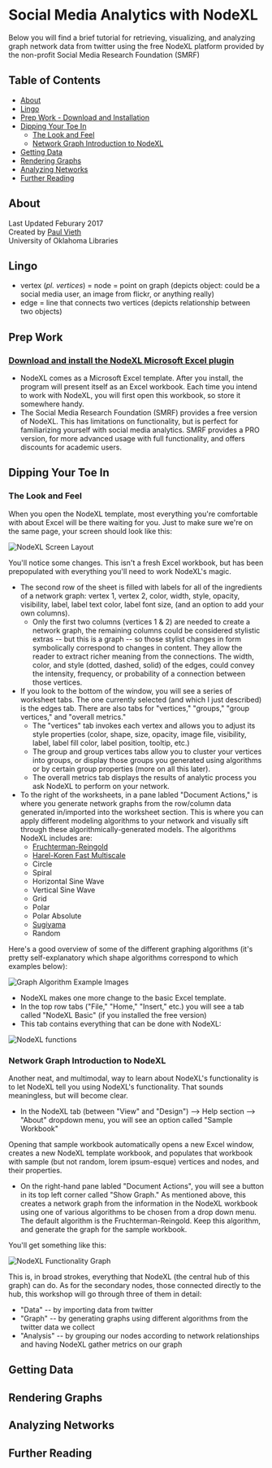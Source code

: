 # Social Media Analytics with NodeXL
Below you will find a brief tutorial for retrieving, visualizing, and analyzing graph network data from twitter using the free NodeXL platform provided by the non-profit Social Media Research Foundation (SMRF)

## Table of Contents
* [About](#about)
* [Lingo](#lingo)
* [Prep Work - Download and Installation](#prep-work)
* [Dipping Your Toe In](#dipping-your-toe-in)
  * [The Look and Feel](#the-look-and-feel)
  * [Network Graph Introduction to NodeXL](#network-graph-introduction-to-nodexl)
* [Getting Data](#getting-data)
* [Rendering Graphs](#rendering-graphs)
* [Analyzing Networks](#analyzing-networks)
* [Further Reading](#further-reading)
  
## About
Last Updated Feburary 2017  
Created by [Paul Vieth](http://paulkelleyvieth.org/)  
University of Oklahoma Libraries

## Lingo
* vertex (_pl. vertices_) = node = point on graph (depicts object: could be a social media user, an image from flickr, or anything really)
* edge = line that connects two vertices (depicts relationship between two objects)

## Prep Work
### [Download and install the NodeXL Microsoft Excel plugin](http://www.smrfoundation.org/nodexl/installation/)
* NodeXL comes as a Microsoft Excel template. After you install, the program will present itself as an Excel workbook. Each time you intend to work with NodeXL, you will first open this workbook, so store it somewhere handy.
* The Social Media Research Foundation (SMRF) provides a free version of NodeXL. This has limitations on functionality, but is perfect for familiarizing yourself with social media analytics. SMRF provides a PRO version, for more advanced usage with full functionality, and offers discounts for academic users.

## Dipping Your Toe In
### The Look and Feel
When you open the NodeXL template, most everything you're comfortable with about Excel will be there waiting for you.
Just to make sure we're on the same page, your screen should look like this:

![NodeXL Screen Layout](/images/netpres01.PNG)

You'll notice some changes. This isn't a fresh Excel workbook, but has been prepopulated with everything you'll need to work NodeXL's magic.
* The second row of the sheet is filled with labels for all of the ingredients of a network graph: vertex 1, vertex 2, color, width, style, opacity, visibility, label, label text color, label font size, (and an option to add your own columns).
  * Only the first two columns (vertices 1 & 2) are needed to create a network graph, the remaining columns could be considered stylistic extras -- but this is a graph -- so those stylist changes in form symbolically correspond to changes in content. They allow the reader to extract richer meaning from the connections. The width, color, and style (dotted, dashed, solid) of the edges, could convey the intensity, frequency, or probability of a connection between those vertices.
* If you look to the bottom of the window, you will see a series of worksheet tabs. The one currently selected (and which I just described) is the edges tab. There are also tabs for "vertices," "groups," "group vertices," and "overall metrics."
  * The "vertices" tab invokes each vertex and allows you to adjust its style properties (color, shape, size, opacity, image file, visibility, label, label fill color, label position, tooltip, etc.)
  * The group and group vertices tabs allow you to cluster your vertices into groups, or display those groups you generated using algorithms or by certain group properties (more on all this later).
  * The overall metrics tab displays the results of analytic process you ask NodeXL to perform on your network.
* To the right of the worksheets, in a pane labled "Document Actions," is where you generate network graphs from the row/column data generated in/imported into the worksheet section. This is where you can apply different modeling algorithms to your network and visually sift through these algorithmically-generated models. The algorithms NodeXL includes are:
  * [Fruchterman-Reingold](https://en.wikipedia.org/wiki/Force-directed_graph_drawing)
  * [Harel-Koren Fast Multiscale](https://www.researchgate.net/figure/220875983_fig1_Figure-1-a-Harel-Koren-HK-fast-multi-scale-layout-of-a-clustered-network-of-Twitter)
  * Circle
  * Spiral
  * Horizontal Sine Wave
  * Vertical Sine Wave
  * Grid
  * Polar
  * Polar Absolute
  * [Sugiyama](http://www.cs.usyd.edu.au/~shhong/fab.pdf)
  * Random

Here's a good overview of some of the different graphing algorithms (it's pretty self-explanatory which shape algorithms correspond to which examples below):

![Graph Algorithm Example Images](/images/netpres02.png)

* NodeXL makes one more change to the basic Excel template.
 * In the top row tabs ("File," "Home," "Insert," etc.) you will see a tab called "NodeXL Basic" (if you installed the free version)
 * This tab contains everything that can be done with NodeXL:

![NodeXL functions](/images/netpres03.PNG)

### Network Graph Introduction to NodeXL
Another neat, and multimodal, way to learn about NodeXL's functionality is to let NodeXL tell you using NodeXL's functionality. That sounds meaningless, but will become clear.
  
* In the NodeXL tab (between "View" and "Design") --> Help section --> "About" dropdown menu, you will see an option called "Sample Workbook"

Opening that sample workbook automatically opens a new Excel window, creates a new NodeXL template workbook, and populates that workbook with sample (but not random, lorem ipsum-esque) vertices and nodes, and their properties.

* On the right-hand pane labled "Document Actions", you will see a button in its top left corner called "Show Graph." As mentioned above, this creates a network graph from the information in the NodeXL workbook using one of various algorithms to be chosen from a drop down menu. The default algorithm is the Fruchterman-Reingold. Keep this algorithm, and generate the graph for the sample workbook.

You'll get something like this:

![NodeXL Functionality Graph](/images/netpres04.PNG)

This is, in broad strokes, everything that NodeXL (the central hub of this graph) can do. As for the secondary nodes, those connected directly to the hub, this workshop will go through three of them in detail:
* "Data" -- by importing data from twitter
* "Graph" -- by generating graphs using different algorithms from the twitter data we collect
* "Analysis" -- by grouping our nodes according to network relationships and having NodeXL gather metrics on our graph

## Getting Data

## Rendering Graphs

## Analyzing Networks

## Further Reading
